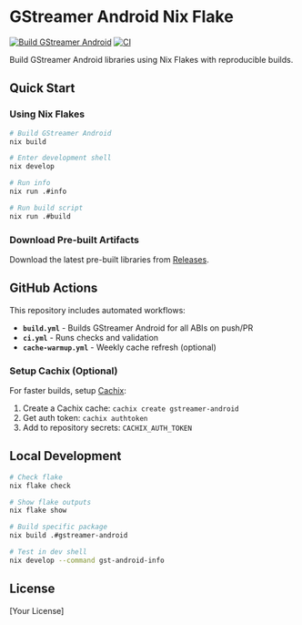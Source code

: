 # GStreamer Android Nix Flake

[![Build GStreamer Android](https://github.com/YOUR_USERNAME/YOUR_REPO/actions/workflows/build.yml/badge.svg)](https://github.com/YOUR_USERNAME/YOUR_REPO/actions/workflows/build.yml)
[![CI](https://github.com/YOUR_USERNAME/YOUR_REPO/actions/workflows/ci.yml/badge.svg)](https://github.com/YOUR_USERNAME/YOUR_REPO/actions/workflows/ci.yml)

Build GStreamer Android libraries using Nix Flakes with reproducible builds.

## Quick Start

### Using Nix Flakes

```bash
# Build GStreamer Android
nix build

# Enter development shell
nix develop

# Run info
nix run .#info

# Run build script
nix run .#build
```

### Download Pre-built Artifacts

Download the latest pre-built libraries from [Releases](https://github.com/YOUR_USERNAME/YOUR_REPO/releases).

## GitHub Actions

This repository includes automated workflows:

- **`build.yml`** - Builds GStreamer Android for all ABIs on push/PR
- **`ci.yml`** - Runs checks and validation
- **`cache-warmup.yml`** - Weekly cache refresh (optional)

### Setup Cachix (Optional)

For faster builds, setup [Cachix](https://cachix.org):

1. Create a Cachix cache: `cachix create gstreamer-android`
2. Get auth token: `cachix authtoken`
3. Add to repository secrets: `CACHIX_AUTH_TOKEN`

## Local Development

```bash
# Check flake
nix flake check

# Show flake outputs
nix flake show

# Build specific package
nix build .#gstreamer-android

# Test in dev shell
nix develop --command gst-android-info
```

## License

[Your License]